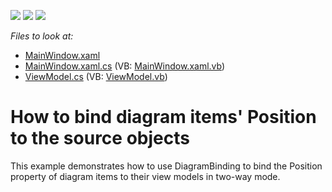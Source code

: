 <!-- default badges list -->
![](https://img.shields.io/endpoint?url=https://codecentral.devexpress.com/api/v1/VersionRange/397543311/21.1.5%2B)
[![](https://img.shields.io/badge/Open_in_DevExpress_Support_Center-FF7200?style=flat-square&logo=DevExpress&logoColor=white)](https://supportcenter.devexpress.com/ticket/details/T1022650)
[![](https://img.shields.io/badge/📖_How_to_use_DevExpress_Examples-e9f6fc?style=flat-square)](https://docs.devexpress.com/GeneralInformation/403183)
<!-- default badges end -->

﻿*Files to look at:*
* [MainWindow.xaml](./CS/dxSample/MainWindow.xaml)
* [MainWindow.xaml.cs](./CS/dxSample/MainWindow.xaml.cs) (VB: [MainWindow.xaml.vb](./VB/dxSample/MainWindow.xaml.vb))
* [ViewModel.cs](./CS/dxSample/ViewModel.cs) (VB: [ViewModel.vb](./VB/dxSample/ViewModel.vb))

# How to bind diagram items' Position to the source objects
This example demonstrates how to use DiagramBinding to bind the Position property of diagram items to their view models in two-way mode. 
